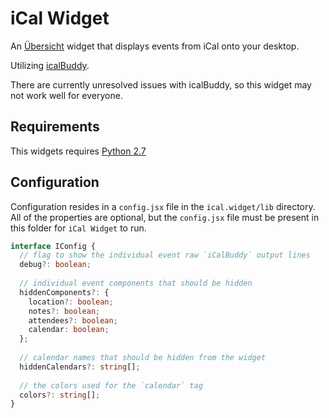 # iCal Widget

An [Übersicht](http://tracesof.net/uebersicht/) widget that displays events from iCal onto your desktop.

Utilizing [icalBuddy](http://hasseg.org/icalBuddy/).

There are currently unresolved issues with icalBuddy, so this widget may not work well for everyone.

## Requirements

This widgets requires [Python 2.7](https://www.python.org/downloads/)

## Configuration

Configuration resides in a `config.jsx` file in the `ical.widget/lib` directory. All of the properties are optional, but the `config.jsx` file must be present in this folder for `iCal Widget` to run.

```typescript
interface IConfig {
  // flag to show the individual event raw `iCalBuddy` output lines
  debug?: boolean;
  
  // individual event components that should be hidden
  hiddenComponents?: {
    location?: boolean;
    notes?: boolean;
    attendees?: boolean;
    calendar: boolean;
  };
  
  // calendar names that should be hidden from the widget
  hiddenCalendars?: string[];
  
  // the colors used for the `calendar` tag
  colors?: string[];
}
```